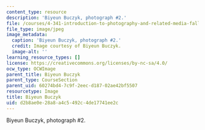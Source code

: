 ```yaml
---
content_type: resource
description: 'Biyeun Buczyk, photograph #2.'
file: /courses/4-341-introduction-to-photography-and-related-media-fall-2007/d2b8ae0e28a8a4c5492c4de17741ee2c_buczyk2.jpg
file_type: image/jpeg
image_metadata:
  caption: 'Biyeun Buczyk, photograph #2.'
  credit: Image courtesy of Biyeun Buczyk.
  image-alt: ''
learning_resource_types: []
license: https://creativecommons.org/licenses/by-nc-sa/4.0/
ocw_type: OCWImage
parent_title: Biyeun Buczyk
parent_type: CourseSection
parent_uid: 60274bd4-7c9f-2eec-d187-02ae42bf5507
resourcetype: Image
title: Biyeun Buczyk
uid: d2b8ae0e-28a8-a4c5-492c-4de17741ee2c
---
```

Biyeun Buczyk, photograph #2.